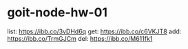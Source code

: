 # goit-node-hw-01

list: https://ibb.co/3vDHd6q
get: https://ibb.co/c6VKJT8
add: https://ibb.co/TrmGJCm
del: https://ibb.co/M611fk1
